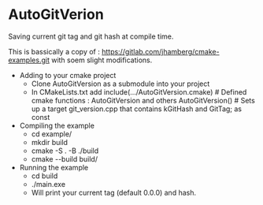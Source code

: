 # AutoGitVerion
Saving current git tag and git hash at compile time.

This is bassically a copy of : https://gitlab.com/jhamberg/cmake-examples.git with soem slight modifications.

- Adding to your cmake project
    - Clone AutoGitVersion as a submodule into your project
    - In CMakeLists.txt add
        include(.../AutoGitVersion.cmake) # Defined cmake functions : AutoGitVersion and others
        AutoGitVersion()           # Sets up a target git_version.cpp that contains  kGitHash and GitTag; as const
- Compiling the example 
   - cd example/
   - mkdir build
   - cmake -S . -B ./build
   - cmake --build build/
- Running the example
   - cd build
   - ./main.exe
   - Will print your current tag (default 0.0.0) and hash. 
